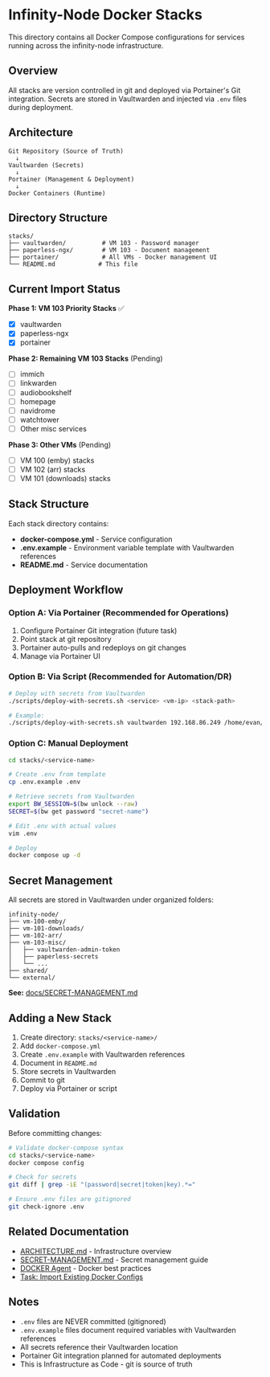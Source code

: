 # Infinity-Node Docker Stacks

This directory contains all Docker Compose configurations for services running across the infinity-node infrastructure.

## Overview

All stacks are version controlled in git and deployed via Portainer's Git integration. Secrets are stored in Vaultwarden and injected via `.env` files during deployment.

## Architecture

```
Git Repository (Source of Truth)
  ↓
Vaultwarden (Secrets)
  ↓
Portainer (Management & Deployment)
  ↓
Docker Containers (Runtime)
```

## Directory Structure

```
stacks/
├── vaultwarden/          # VM 103 - Password manager
├── paperless-ngx/        # VM 103 - Document management
├── portainer/            # All VMs - Docker management UI
└── README.md            # This file
```

## Current Import Status

**Phase 1: VM 103 Priority Stacks** ✅
- [x] vaultwarden
- [x] paperless-ngx
- [x] portainer

**Phase 2: Remaining VM 103 Stacks** (Pending)
- [ ] immich
- [ ] linkwarden
- [ ] audiobookshelf
- [ ] homepage
- [ ] navidrome
- [ ] watchtower
- [ ] Other misc services

**Phase 3: Other VMs** (Pending)
- [ ] VM 100 (emby) stacks
- [ ] VM 102 (arr) stacks
- [ ] VM 101 (downloads) stacks

## Stack Structure

Each stack directory contains:
- **docker-compose.yml** - Service configuration
- **.env.example** - Environment variable template with Vaultwarden references
- **README.md** - Service documentation

## Deployment Workflow

### Option A: Via Portainer (Recommended for Operations)

1. Configure Portainer Git integration (future task)
2. Point stack at git repository
3. Portainer auto-pulls and redeploys on git changes
4. Manage via Portainer UI

### Option B: Via Script (Recommended for Automation/DR)

```bash
# Deploy with secrets from Vaultwarden
./scripts/deploy-with-secrets.sh <service> <vm-ip> <stack-path>

# Example:
./scripts/deploy-with-secrets.sh vaultwarden 192.168.86.249 /home/evan/projects/infinity-node/stacks/vaultwarden
```

### Option C: Manual Deployment

```bash
cd stacks/<service-name>

# Create .env from template
cp .env.example .env

# Retrieve secrets from Vaultwarden
export BW_SESSION=$(bw unlock --raw)
SECRET=$(bw get password "secret-name")

# Edit .env with actual values
vim .env

# Deploy
docker compose up -d
```

## Secret Management

All secrets are stored in Vaultwarden under organized folders:

```
infinity-node/
├── vm-100-emby/
├── vm-101-downloads/
├── vm-102-arr/
├── vm-103-misc/
│   ├── vaultwarden-admin-token
│   ├── paperless-secrets
│   └── ...
├── shared/
└── external/
```

**See:** [docs/SECRET-MANAGEMENT.md](../docs/SECRET-MANAGEMENT.md)

## Adding a New Stack

1. Create directory: `stacks/<service-name>/`
2. Add `docker-compose.yml`
3. Create `.env.example` with Vaultwarden references
4. Document in `README.md`
5. Store secrets in Vaultwarden
6. Commit to git
7. Deploy via Portainer or script

## Validation

Before committing changes:

```bash
# Validate docker-compose syntax
cd stacks/<service-name>
docker compose config

# Check for secrets
git diff | grep -iE "(password|secret|token|key).*="

# Ensure .env files are gitignored
git check-ignore .env
```

## Related Documentation

- [ARCHITECTURE.md](../docs/ARCHITECTURE.md) - Infrastructure overview
- [SECRET-MANAGEMENT.md](../docs/SECRET-MANAGEMENT.md) - Secret management guide
- [DOCKER Agent](../docs/agents/DOCKER.md) - Docker best practices
- [Task: Import Existing Docker Configs](../tasks/current/import-existing-docker-configs.md)

## Notes

- `.env` files are NEVER committed (gitignored)
- `.env.example` files document required variables with Vaultwarden references
- All secrets reference their Vaultwarden location
- Portainer Git integration planned for automated deployments
- This is Infrastructure as Code - git is source of truth
